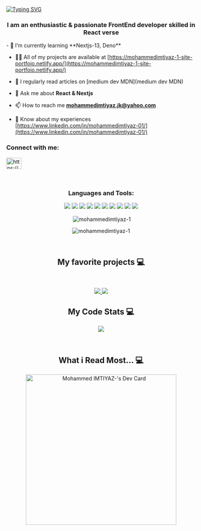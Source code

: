 [![Typing SVG](https://readme-typing-svg.herokuapp.com?font=&weight=700&size=24&pause=1000&color=377B11&center=true&vCenter=true&width=435&lines=Hello+there%2C+I'm+Imtiyaz)](https://git.io/typing-svg)
<h3 align="center">I am an enthusiastic & passionate FrontEnd developer skilled in React verse</h3>
- 🌱 I’m currently learning **Nextjs-13, Deno**

- 👨‍💻 All of my projects are available at [https://mohammedimtiyaz-1-site-portfoio.netlify.app/](https://mohammedimtiyaz-1-site-portfoio.netlify.app/)

- 📝 I regularly read articles on [medium dev MDN](medium dev MDN)

- 💬 Ask me about **React & Nextjs**

- 📫 How to reach me **mohammedimtiyaz.jk@yahoo.com**

- 📄 Know about my experiences [https://www.linkedin.com/in/mohammedimtiyaz-01/](https://www.linkedin.com/in/mohammedimtiyaz-01/)


<h3 align="left">Connect with me:</h3>
<p align="left">

<p ><a href="https://linkedin.com/in/https://www.linkedin.com/in/mohammedimtiyaz-01/" target="blank"><img align="center" src="https://raw.githubusercontent.com/rahuldkjain/github-profile-readme-generator/master/src/images/icons/Social/linked-in-alt.svg" alt="https://www.linkedin.com/in/mohammedimtiyaz-01/" height="30" width="40" /></a>
</p>
<br />


<h3 align="center">Languages and Tools:</h3>
<p align="center">
<img src="https://img.shields.io/badge/-javascript-F7DF1E?&style=for-the-badge&logo=javascript&logoColor=black" />
<img src="https://img.shields.io/badge/-ReactJS-grey?&style=for-the-badge&logo=react&logoColor=61DAFB" />

<img src="https://img.shields.io/badge/HTML5-E34F26?style=for-the-badge&logo=html5&logoColor=white" />
<img src="https://img.shields.io/badge/-css3-1572B6?&style=for-the-badge&logo=css3&logoColor=white" />
<img src="https://img.shields.io/badge/Tailwind-38B2AC?style=for-the-badge&logo=tailwind-css&logoColor=white" />
<img src="https://img.shields.io/badge/-VSCode-007ACC?&style=for-the-badge&logo=visual-studio-code&logoColor=white" />
<img src="https://img.shields.io/badge/-Git-F05032?&style=for-the-badge&logo=git&logoColor=white" /> 
<img src="https://img.shields.io/badge/github-%23121011.svg?style=for-the-badge&logo=github&logoColor=white" />
<img src="https://img.shields.io/badge/Canva-%2300C4CC.svg?style=for-the-badge&logo=Canva&logoColor=white" />
<img src="https://img.shields.io/badge/figma-%23F24E1E.svg?style=for-the-badge&logo=figma&logoColor=white" /></p>

<p align="center">&nbsp;<img align="center" src="https://github-readme-stats.vercel.app/api?username=mohammedimtiyaz-1&show_icons=true&locale=en&theme=dracula" alt="mohammedimtiyaz-1" /></p>

<p align="center"><img align="center" src="https://github-readme-streak-stats.herokuapp.com/?user=mohammedimtiyaz-1&" alt="mohammedimtiyaz-1" /></p>

<br />

<h2 align="center">My favorite projects 💻</h2>
<br />
<p align="center">
  
 <a href="https://github.com/mohammedimtiyaz-1/BlogWithSanityNext">
  <img align="" src="https://github-readme-stats.vercel.app/api/pin/?username=mohammedimtiyaz-1&repo=BlogWithSanityNext&theme=dracula" />
</a>
  <a href="https://github.com/YuriDevAT/tcl-19-smart-shopping-list">
  <img align="" src="https://github-readme-stats.vercel.app/api/pin/?username=mohammedimtiyaz-1&repo=movieExplorer&theme=dracula" />
</a>
</p>
<h2 align="center">My Code Stats 💻</h2>
<p align="center">
  
 <a href="https://github.com/mohammedimtiyaz-1/BlogWithSanityNext">
  <img align="" src="https://github-readme-stats.vercel.app/api/top-langs/?username=mohammedimtiyaz-1&layout=compact&theme=dracula" />
</a>
  
</p>
<br />
<h2 align="center">What i Read Most... 💻</h2>
<p align="center">
<a align="center" href="https://app.daily.dev/imtiyazDev"><img align="center" src="https://api.daily.dev/devcards/231e989aea654062a04d5485aff791fe.png?r=50o" width="400" alt="Mohammed IMTIYAZ-'s Dev Card"/></a>
</p>
